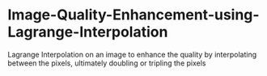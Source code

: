 # Image-Quality-Enhancement-using-Lagrange-Interpolation
Lagrange Interpolation on an image to enhance the quality by interpolating between the pixels, ultimately doubling or tripling the pixels
